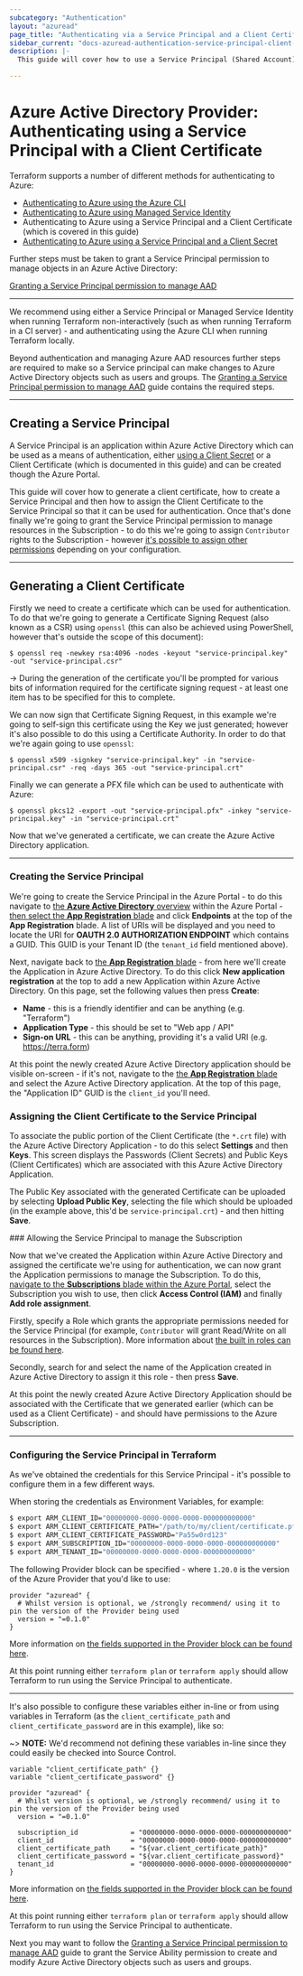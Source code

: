 ```yaml
---
subcategory: "Authentication"
layout: "azuread"
page_title: "Authenticating via a Service Principal and a Client Certificate"
sidebar_current: "docs-azuread-authentication-service-principal-client-certificate"
description: |-
  This guide will cover how to use a Service Principal (Shared Account) with a Client Certificate as authentication for the Azure Active Directory Provider.

---
```


# Azure Active Directory Provider: Authenticating using a Service Principal with a Client Certificate

Terraform supports a number of different methods for authenticating to Azure:

* [Authenticating to Azure using the Azure CLI](azure_cli.html)
* [Authenticating to Azure using Managed Service Identity](managed_service_identity.html)
* Authenticating to Azure using a Service Principal and a Client Certificate (which is covered in this guide)
* [Authenticating to Azure using a Service Principal and a Client Secret](service_principal_client_secret.html)

Further steps must be taken to grant a Service Principal permission to manage objects in an Azure Active Directory:
 
[Granting a Service Principal permission to manage AAD](service_principal_configuration.html)

---

We recommend using either a Service Principal or Managed Service Identity when running Terraform non-interactively (such as when running Terraform in a CI server) - and authenticating using the Azure CLI when running Terraform locally.

Beyond authentication and managing Azure AAD resources further steps are required to make so a Service principal can make changes to Azure Active Directory objects such as users and groups. The [Granting a Service Principal permission to manage AAD](service_principal_configuration.html) guide contains the required steps. 

---

## Creating a Service Principal

A Service Principal is an application within Azure Active Directory which can be used as a means of authentication, either [using a Client Secret](service_principal_client_secret.html) or a Client Certificate (which is documented in this guide) and can be created though the Azure Portal.

This guide will cover how to generate a client certificate, how to create a Service Principal and then how to assign the Client Certificate to the Service Principal so that it can be used for authentication. Once that's done finally we're going to grant the Service Principal permission to manage resources in the Subscription - to do this we're going to assign `Contributor` rights to the Subscription - however [it's possible to assign other permissions](https://azure.microsoft.com/en-gb/documentation/articles/role-based-access-built-in-roles/) depending on your configuration.

---

## Generating a Client Certificate

Firstly we need to create a certificate which can be used for authentication. To do that we're going to generate a Certificate Signing Request (also known as a CSR) using `openssl` (this can also be achieved using PowerShell, however that's outside the scope of this document):

```shell
$ openssl req -newkey rsa:4096 -nodes -keyout "service-principal.key" -out "service-principal.csr"
```

-> During the generation of the certificate you'll be prompted for various bits of information required for the certificate signing request - at least one item has to be specified for this to complete.

We can now sign that Certificate Signing Request, in this example we're going to self-sign this certificate using the Key we just generated; however it's also possible to do this using a Certificate Authority. In order to do that we're again going to use `openssl`:

```shell
$ openssl x509 -signkey "service-principal.key" -in "service-principal.csr" -req -days 365 -out "service-principal.crt"
```

Finally we can generate a PFX file which can be used to authenticate with Azure:

```shell
$ openssl pkcs12 -export -out "service-principal.pfx" -inkey "service-principal.key" -in "service-principal.crt"
```

Now that we've generated a certificate, we can create the Azure Active Directory application.

---

### Creating the Service Principal

We're going to create the Service Principal in the Azure Portal - to do this navigate to [the **Azure Active Directory** overview](https://portal.azure.com/#blade/Microsoft_AAD_IAM/ActiveDirectoryMenuBlade/Overview) within the Azure Portal - [then select the **App Registration** blade](https://portal.azure.com/#blade/Microsoft_AAD_IAM/ActiveDirectoryMenuBlade/RegisteredApps/RegisteredApps/Overview) and click **Endpoints** at the top of the **App Registration** blade. A list of URIs will be displayed and you need to locate the URI for **OAUTH 2.0 AUTHORIZATION ENDPOINT** which contains a GUID. This GUID is your Tenant ID (the `tenant_id` field mentioned above).

Next, navigate back to [the **App Registration** blade](https://portal.azure.com/#blade/Microsoft_AAD_IAM/ActiveDirectoryMenuBlade/RegisteredApps/RegisteredApps/Overview) - from here we'll create the Application in Azure Active Directory. To do this click **New application registration** at the top to add a new Application within Azure Active Directory. On this page, set the following values then press **Create**:

- **Name** - this is a friendly identifier and can be anything (e.g. "Terraform")
- **Application Type** - this should be set to "Web app / API"
- **Sign-on URL** - this can be anything, providing it's a valid URI (e.g. https://terra.form)

At this point the newly created Azure Active Directory application should be visible on-screen - if it's not, navigate to the [the **App Registration** blade](https://portal.azure.com/#blade/Microsoft_AAD_IAM/ActiveDirectoryMenuBlade/RegisteredApps/RegisteredApps/Overview) and select the Azure Active Directory application. At the top of this page, the "Application ID" GUID is the `client_id` you'll need.

### Assigning the Client Certificate to the Service Principal

To associate the public portion of the Client Certificate (the `*.crt` file) with the Azure Active Directory Application - to do this select **Settings** and then **Keys**. This screen displays the Passwords (Client Secrets) and Public Keys (Client Certificates) which are associated with this Azure Active Directory Application.

The Public Key associated with the generated Certificate can be uploaded by selecting **Upload Public Key**, selecting the file which should be uploaded (in the example above, this'd be `service-principal.crt`) - and then hitting **Save**.

### Allowing the Service Principal to manage the Subscription

Now that we've created the Application within Azure Active Directory and assigned the certificate we're using for authentication, we can now grant the Application permissions to manage the Subscription. To do this, [navigate to the **Subscriptions** blade within the Azure Portal](https://portal.azure.com/#blade/Microsoft_Azure_Billing/SubscriptionsBlade), select the Subscription you wish to use, then click **Access Control (IAM)** and finally **Add role assignment**.

Firstly, specify a Role which grants the appropriate permissions needed for the Service Principal (for example, `Contributor` will grant Read/Write on all resources in the Subscription). More information about [the built in roles can be found here](https://azure.microsoft.com/en-gb/documentation/articles/role-based-access-built-in-roles/).

Secondly, search for and select the name of the Application created in Azure Active Directory to assign it this role - then press **Save**.

At this point the newly created Azure Active Directory Application should be associated with the Certificate that we generated earlier (which can be used as a Client Certificate) - and should have permissions to the Azure Subscription.

---

### Configuring the Service Principal in Terraform

As we've obtained the credentials for this Service Principal - it's possible to configure them in a few different ways.

When storing the credentials as Environment Variables, for example:

```bash
$ export ARM_CLIENT_ID="00000000-0000-0000-0000-000000000000"
$ export ARM_CLIENT_CERTIFICATE_PATH="/path/to/my/client/certificate.pfx"
$ export ARM_CLIENT_CERTIFICATE_PASSWORD="Pa55w0rd123"
$ export ARM_SUBSCRIPTION_ID="00000000-0000-0000-0000-000000000000"
$ export ARM_TENANT_ID="00000000-0000-0000-0000-000000000000"
```

The following Provider block can be specified - where `1.20.0` is the version of the Azure Provider that you'd like to use:

```hcl
provider "azuread" {
  # Whilst version is optional, we /strongly recommend/ using it to pin the version of the Provider being used
  version = "=0.1.0"
}
```

More information on [the fields supported in the Provider block can be found here](../index.html#argument-reference).

At this point running either `terraform plan` or `terraform apply` should allow Terraform to run using the Service Principal to authenticate.

---

It's also possible to configure these variables either in-line or from using variables in Terraform (as the `client_certificate_path` and `client_certificate_password` are in this example), like so:

~> **NOTE:** We'd recommend not defining these variables in-line since they could easily be checked into Source Control.

```hcl
variable "client_certificate_path" {}
variable "client_certificate_password" {}

provider "azuread" {
  # Whilst version is optional, we /strongly recommend/ using it to pin the version of the Provider being used
  version = "=0.1.0"

  subscription_id             = "00000000-0000-0000-0000-000000000000"
  client_id                   = "00000000-0000-0000-0000-000000000000"
  client_certificate_path     = "${var.client_certificate_path}"
  client_certificate_password = "${var.client_certificate_password}"
  tenant_id                   = "00000000-0000-0000-0000-000000000000"
}
```

More information on [the fields supported in the Provider block can be found here](../index.html#argument-reference).

At this point running either `terraform plan` or `terraform apply` should allow Terraform to run using the Service Principal to authenticate.

Next you may want to follow the [Granting a Service Principal permission to manage AAD](service_principal_configuration.html) guide to grant the Service Ability permission to create and modify Azure Active Directory objects such as users and groups. 
